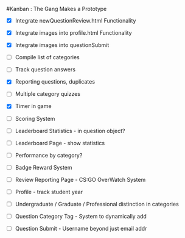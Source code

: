 #Kanban : The Gang Makes a Prototype

- [x] Integrate newQuestionReview.html Functionality </br>
- [x] Integrate images into profile.html Functionality </br>
- [x] Integrate images into questionSubmit </br>
- [ ] Compile list of categories</br>
- [ ] Track question answers</br>
- [x] Reporting questions, duplicates </br>
- [ ] Multiple category quizzes </br>
- [x] Timer in game
- [ ] Scoring System 
- [ ] Leaderboard Statistics - in question object?
- [ ] Leaderboard Page - show statistics
- [ ] Performance by category?
- [ ] Badge Reward System
- [ ] Review Reporting Page - CS:GO OverWatch System
- [ ] Profile - track student year
- [ ] Undergraduate / Graduate / Professional distinction in categories
- [ ] Question Category Tag - System to dynamically add
- [ ] Question Submit - Username beyond just email addr

